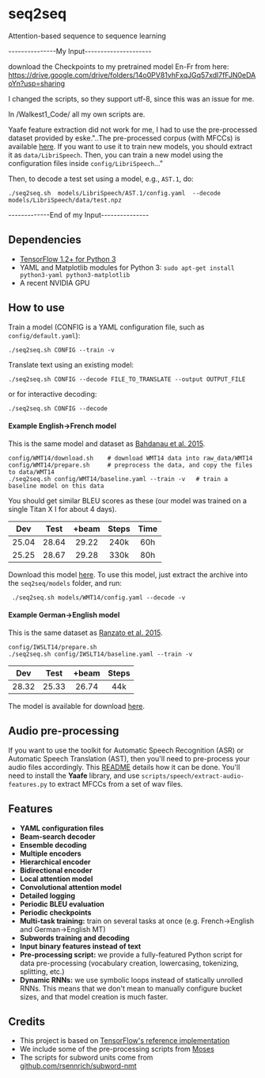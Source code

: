 # seq2seq
Attention-based sequence to sequence learning

---------------My Input---------------------

download the Checkpoints to my pretrained model En-Fr from here: 
https://drive.google.com/drive/folders/14o0PV81vhFxqJGq57xdl7fFJN0eDAoYn?usp=sharing

I changed the scripts, so they support utf-8, since this was an issue for me.

In /Walkest1_Code/ all my own scripts are.

Yaafe feature extraction did not work for me, I had to use the pre-processed dataset provided by eske."..The pre-processed corpus (with MFCCs) is available [here](https://drive.google.com/open?id=15ZwzXe_FEx-K7yn6ZVksrUc0QWV072Xt). If you want to use it to train new models, you should extract it as `data/LibriSpeech`. Then, you can train a new model using the configuration files inside `config/LibriSpeech`..."

Then, to decode a test set using a model, e.g., `AST.1`, do:
    
    ./seq2seq.sh  models/LibriSpeech/AST.1/config.yaml  --decode models/LibriSpeech/data/test.npz

-------------End of my Input---------------




## Dependencies

* [TensorFlow 1.2+ for Python 3](https://www.tensorflow.org/get_started/os_setup.html)
* YAML and Matplotlib modules for Python 3: `sudo apt-get install python3-yaml python3-matplotlib`
* A recent NVIDIA GPU

## How to use


Train a model (CONFIG is a YAML configuration file, such as `config/default.yaml`):

    ./seq2seq.sh CONFIG --train -v 


Translate text using an existing model:

    ./seq2seq.sh CONFIG --decode FILE_TO_TRANSLATE --output OUTPUT_FILE
or for interactive decoding:

    ./seq2seq.sh CONFIG --decode

#### Example English&rarr;French model
This is the same model and dataset as [Bahdanau et al. 2015](https://arxiv.org/abs/1409.0473).

    config/WMT14/download.sh    # download WMT14 data into raw_data/WMT14
    config/WMT14/prepare.sh     # preprocess the data, and copy the files to data/WMT14
    ./seq2seq.sh config/WMT14/baseline.yaml --train -v   # train a baseline model on this data

You should get similar BLEU scores as these (our model was trained on a single Titan X I for about 4 days).

| Dev   | Test  | +beam | Steps | Time |
|:-----:|:-----:|:-----:|:-----:|:----:|
| 25.04 | 28.64 | 29.22 | 240k  | 60h  |
| 25.25 | 28.67 | 29.28 | 330k  | 80h  |

Download this model [here](https://drive.google.com/file/d/1Qe4yZTYSTF-mlRlP_NTFGwXgacZnBwdp/view?usp=sharing). To use this model, just extract the archive into the `seq2seq/models` folder, and run:

     ./seq2seq.sh models/WMT14/config.yaml --decode -v

#### Example German&rarr;English model
This is the same dataset as [Ranzato et al. 2015](https://arxiv.org/abs/1511.06732).

    config/IWSLT14/prepare.sh
    ./seq2seq.sh config/IWSLT14/baseline.yaml --train -v

| Dev   | Test  | +beam | Steps |
|:-----:|:-----:|:-----:|:-----:|
| 28.32 | 25.33 | 26.74 | 44k   |

The model is available for download [here](https://drive.google.com/file/d/1qCL3ZRxZ13fC45f74Nt6qiQ8tVAYFF9H/view?usp=sharing).

## Audio pre-processing
If you want to use the toolkit for Automatic Speech Recognition (ASR) or Automatic Speech Translation (AST), then you'll need to pre-process your audio files accordingly.
This [README](https://github.com/eske/seq2seq/tree/master/config/BTEC) details how it can be done. You'll need to install the **Yaafe** library, and use `scripts/speech/extract-audio-features.py` to extract MFCCs from a set of wav files.

## Features
* **YAML configuration files**
* **Beam-search decoder**
* **Ensemble decoding**
* **Multiple encoders**
* **Hierarchical encoder**
* **Bidirectional encoder**
* **Local attention model**
* **Convolutional attention model**
* **Detailed logging**
* **Periodic BLEU evaluation**
* **Periodic checkpoints**
* **Multi-task training:** train on several tasks at once (e.g. French->English and German->English MT)
* **Subwords training and decoding**
* **Input binary features instead of text**
* **Pre-processing script:** we provide a fully-featured Python script for data pre-processing (vocabulary creation, lowercasing, tokenizing, splitting, etc.)
* **Dynamic RNNs:** we use symbolic loops instead of statically unrolled RNNs. This means that we don't mean to manually configure bucket sizes, and that model creation is much faster.

## Credits

* This project is based on [TensorFlow's reference implementation](https://www.tensorflow.org/tutorials/seq2seq)
* We include some of the pre-processing scripts from [Moses](http://www.statmt.org/moses/)
* The scripts for subword units come from [github.com/rsennrich/subword-nmt](https://github.com/rsennrich/subword-nmt)
